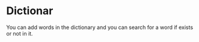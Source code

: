 # Dictionar

You can add words in the dictionary and you can search for a word if exists or not in it.

